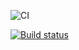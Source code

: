 ![CI](https://github.com/MarkinAO/ahj-events/actions/workflows/web.yml/badge.svg)

[![Build status](https://ci.appveyor.com/api/projects/status/32tul9qpwj52888a?svg=true)](https://ci.appveyor.com/project/MarkinAO/ahj-events)
